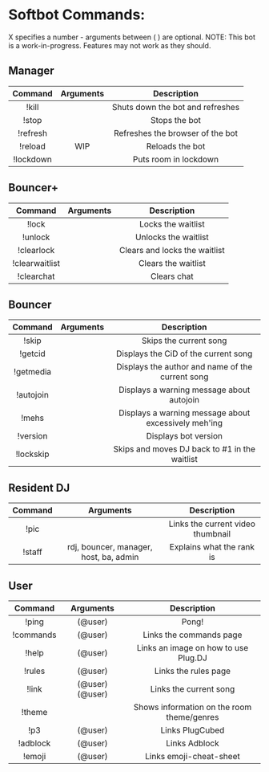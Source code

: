 Softbot Commands:
=========

X specifies a number - arguments between ( ) are optional.
NOTE: This bot is a work-in-progress. Features may not work as they should.


Manager
-------

|Command | Arguments |  Description |
|:------:|:---------:|:--------------------------------------:|
|!kill | | Shuts down the bot and refreshes |
|!stop | | Stops the bot |
|!refresh| | Refreshes the browser of the bot |
|!reload | WIP | Reloads the bot |
|!lockdown | | Puts room in lockdown |


Bouncer+
--------

|Command | Arguments |  Description |
|:------:|:---------:|:--------------------------------------:|
|!lock | | Locks the waitlist |
|!unlock | | Unlocks the waitlist |
|!clearlock | | Clears and locks the waitlist |
|!clearwaitlist | | Clears the waitlist |
|!clearchat | | Clears chat |


Bouncer
-------

|Command | Arguments |  Description |
|:------:|:---------:|:--------------------------------------:|
|!skip | | Skips the current song |
|!getcid | | Displays the CiD of the current song |
|!getmedia | | Displays the author and name of the current song |
|!autojoin | | Displays a warning message about autojoin |
|!mehs | | Displays a warning message about excessively meh'ing |
|!version | | Displays bot version |
|!lockskip | | Skips and moves DJ back to #1 in the waitlist |


Resident DJ
-----------

|Command | Arguments |  Description |
|:------:|:---------:|:--------------------------------------:|
|!pic | | Links the current video thumbnail |
|!staff | rdj, bouncer, manager, host, ba, admin | Explains what the rank is |


User
----

|Command | Arguments |  Description |
|:------:|:---------:|:--------------------------------------:|
|!ping | (@user) | Pong! |
|!commands | (@user) | Links the commands page |
|!help | (@user) | Links an image on how to use Plug.DJ |
|!rules | (@user) | Links the rules page |
|!link | (@user) (@user) | Links the current song |
|!theme | | Shows information on the room theme/genres |
|!p3 | (@user) | Links PlugCubed |
|!adblock | (@user) | Links Adblock |
|!emoji | (@user) | Links emoji-cheat-sheet |
